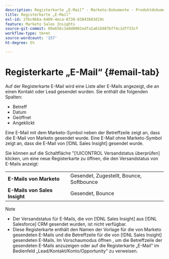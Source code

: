 ```yaml
---
description: Registerkarte „E-Mail“ - Marketo-Dokumente - Produktdokumentation
title: Registerkarte „E-Mail“
exl-id: 2fbc966a-6409-4eca-8730-83843b03d19c
feature: Marketo Sales Insights
source-git-commit: 09a656c3a0d0002edfa1a61b987bff4c1dff33cf
workflow-type: tm+mt
source-wordcount: '157'
ht-degree: 5%

---
```


# Registerkarte „E-Mail“ {#email-tab}

Auf der Registerkarte E-Mail wird eine Liste aller E-Mails angezeigt, die an einen Kontakt oder Lead gesendet wurden. Sie enthält die folgenden Spalten:

* Betreff
* Datum
* Geöffnet
* Angeklickt

Eine E-Mail mit dem Marketo-Symbol neben der Betreffzeile zeigt an, dass die E-Mail von Marketo gesendet wurde. Eine E-Mail ohne Marketo-Symbol zeigt an, dass die E-Mail von [!DNL Sales Insight] gesendet wurde.

Sie können auf die Schaltfläche &quot;[!UICONTROL Versandstatus überprüfen] klicken, um eine neue Registerkarte zu öffnen, die den Versandstatus von E-Mails anzeigt:

<table>
 <tbody>
  <tr>
   <td><strong>E-Mails von Marketo</strong></td>
   <td>Gesendet, Zugestellt, Bounce, Softbounce</td>
  </tr>
  <tr>
   <td><strong>E-Mails von Sales Insight</strong></td>
   <td>Gesendet, Bounce</td>
  </tr>
 </tbody>
</table>

>[!NOTE]
>
>* Der Versandstatus für E-Mails, die von [!DNL Sales Insight] aus [!DNL Salesforce] CRM gesendet wurden, ist nicht verfügbar.
>* Diese Registerkarte enthält den Namen der Vorlage für die von Marketo gesendeten E-Mails und die Betreffzeile für die von [!DNL Sales Insight] gesendeten E-Mails. Im Vorschaumodus öffnen , um die Betreffzeile der gesendeten E-Mails anzuzeigen oder auf die Registerkarte „E-Mail“ im Bedienfeld „Lead/Kontakt/Konto/Opportunity“ zu verweisen.
